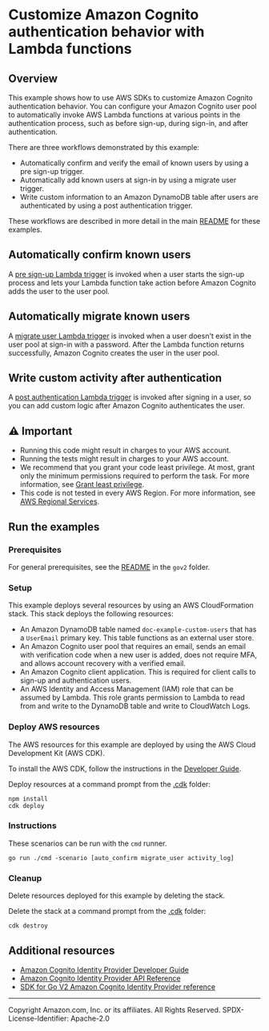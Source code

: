 # Customize Amazon Cognito authentication behavior with Lambda functions

## Overview

This example shows how to use AWS SDKs to customize Amazon Cognito authentication behavior. You can configure
your Amazon Cognito user pool to automatically invoke AWS Lambda functions at various points in the authentication
process, such as before sign-up, during sign-in, and after authentication.

There are three workflows demonstrated by this example:

* Automatically confirm and verify the email of known users by using a pre sign-up trigger.
* Automatically add known users at sign-in by using a migrate user trigger.
* Write custom information to an Amazon DynamoDB table after users are authenticated by using a post authentication trigger.

These workflows are described in more detail in the main [README](../../workflows/user_pools_and_lambda_triggers/README.md) 
for these examples.

## Automatically confirm known users

A [pre sign-up Lambda trigger](https://docs.aws.amazon.com/cognito/latest/developerguide/user-pool-lambda-pre-sign-up.html)
is invoked when a user starts the sign-up process and lets your Lambda function
take action before Amazon Cognito adds the user to the user pool.

## Automatically migrate known users

A [migrate user Lambda trigger](https://docs.aws.amazon.com/cognito/latest/developerguide/user-pool-lambda-migrate-user.html)
is invoked when a user doesn't exist in the user pool at sign-in with a password.
After the Lambda function returns successfully, Amazon Cognito creates the user in the user pool.

## Write custom activity after authentication

A [post authentication Lambda trigger](https://docs.aws.amazon.com/cognito/latest/developerguide/user-pool-lambda-post-authentication.html)
is invoked after signing in a user, so you can add custom logic after Amazon Cognito authenticates the user.

## ⚠ Important

* Running this code might result in charges to your AWS account.
* Running the tests might result in charges to your AWS account.
* We recommend that you grant your code least privilege. At most, grant only the minimum permissions required to perform the task. For more information, see [Grant least privilege](https://docs.aws.amazon.com/IAM/latest/UserGuide/best-practices.html#grant-least-privilege).
* This code is not tested in every AWS Region. For more information, see [AWS Regional Services](https://aws.amazon.com/about-aws/global-infrastructure/regional-product-services).

## Run the examples

### Prerequisites

For general prerequisites, see the [README](../README.md#Prerequisites) in the `gov2` folder.

### Setup

This example deploys several resources by using an AWS CloudFormation stack. This stack
deploys the following resources:

* An Amazon DynamoDB table named `doc-example-custom-users` that has a `UserEmail` primary key.
  This table functions as an external user store.
* An Amazon Cognito user pool that requires an email, sends an email with verification code
  when a new user is added, does not require MFA, and allows account recovery with a verified email.
* An Amazon Cognito client application. This is required for client calls to sign-up and
  authentication users.
* An AWS Identity and Access Management (IAM) role that can be assumed by Lambda.
  This role grants permission to Lambda to read from and write to the DynamoDB table and
  write to CloudWatch Logs.

### Deploy AWS resources

The AWS resources for this example are deployed by using the AWS Cloud Development Kit (AWS CDK).

To install the AWS CDK, follow the instructions in the
[Developer Guide](https://docs.aws.amazon.com/cdk/v2/guide/home.html).

Deploy resources at a command prompt from the [.cdk](.cdk) folder:

```
npm install
cdk deploy
```

###  Instructions

These scenarios can be run with the `cmd` runner.

```
go run ./cmd -scenario [auto_confirm migrate_user activity_log]
```

### Cleanup

Delete resources deployed for this example by deleting the stack.

Delete the stack at a command prompt from the [.cdk](.cdk) folder:

```
cdk destroy
```

## Additional resources

- [Amazon Cognito Identity Provider Developer Guide](https://docs.aws.amazon.com/cognito/latest/developerguide/cognito-user-identity-pools.html)
- [Amazon Cognito Identity Provider API Reference](https://docs.aws.amazon.com/cognito-user-identity-pools/latest/APIReference/Welcome.html)
- [SDK for Go V2 Amazon Cognito Identity Provider reference](https://pkg.go.dev/github.com/aws/aws-sdk-go-v2/service/cognito-identity-provider)

---

Copyright Amazon.com, Inc. or its affiliates. All Rights Reserved. SPDX-License-Identifier: Apache-2.0
